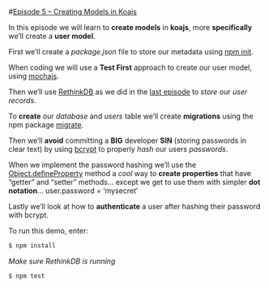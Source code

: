 #[Episode 5 – Creating Models in Koajs](http://knowthen.com/episode-5-creating-models-in-koajs/)

In this episode we will learn to **create models** in **koajs**, more **specifically** we’ll create a **user model**.

First we’ll create a _package.json_ file to store our metadata using [npm init](https://docs.npmjs.com/cli/init "npm init").

When coding we will use a **Test First** approach to create our user model, using [mochajs](http://mochajs.org/ "mocha").

Then we’ll use [RethinkDB](http://rethinkdb.com/ "RethinkDB") as we did in the [last episode](http://knowthen.com/episode-4-writing-middleware-in-koajs/ "Last Episode") to _store_ our _user records_.

To **create** our _database_ and _users_ table we’ll create **migrations** using the npm package [migrate](https://github.com/tj/node-migrate "node-migrate").

Then we’ll **avoid** committing a **BIG** developer **SIN** (storing passwords in clear text) by using [bcrypt](http://en.wikipedia.org/wiki/Bcrypt "bycrypt") to properly _hash_ our users _passwords_.

When we implement the password hashing we’ll use the [Object.defineProperty](https://developer.mozilla.org/en-US/docs/Web/JavaScript/Reference/Global_Objects/Object/defineProperty "Object.defineProperty") method a _cool_ way to **create properties** that have “getter” and “setter” methods... except we get to use them with simpler **dot notation**... user.password = ‘mysecret’

Lastly we’ll look at how to **authenticate** a user after hashing their password with bcrypt.

To run this demo, enter:

```bash
$ npm install
```

_Make sure RethinkDB is running_

```bash
$ npm test
```

